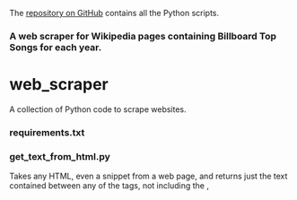 

The [repository on GitHub](https://github.com/roannav/Wikipedia_songs_web_scraper) contains all the Python scripts.

### A web scraper for Wikipedia pages containing Billboard Top Songs for each year.

# web_scraper

A collection of Python code to scrape websites.

### requirements.txt

### get_text_from_html.py
Takes any HTML, even a snippet from a web page,
and returns just the text contained between any of the tags,
not including the <head>, <style>, and <script> sections.

### get_text_from_infobox.py
Given the HTML of a Wikipedia page about a song,
and given an attribute, it will search the Wikipedia infobox
for the attribute and return the value.

### get_links_to_years.py
Given the HTML of a Wikipedia page about Billboard Top Songs in Year X,
it will print the link to all other similar pages.

### get_text_from_table.py
Given the HTML of a Wikipedia page about Billboard Top Songs in Year X,
it finds and reads a table with the Top Songs of the Year, then it returns a 2D array of the data and a column titles array.  Finally, saves the data to csv.

### save_song_data.py
For every year available, 
given the url of a Wikipedia page about Billboard Top Songs in Year X,
it gets table data about the Top Songs of the Year and finally outputs 
to output/songs_{year}.csv

### fix_and_concat_datasets.py
Takes all the data for that year&apos;s songs in output/songs_{year}.csv
and combines it into 1 file output/Billboard_1946_to_2021.csv 

### download_song_page.py
output/Billboard_1946_to_2021.csv contains a list of Wikipedia urls to songs.  For the specified sublist of songs, it downloads those web pages.



<!--
Whenever you commit to this repository, GitHub Pages will run [Jekyll](https://jekyllrb.com/) to rebuild the pages in your site, from the content in your Markdown files.

Markdown is a lightweight and easy-to-use syntax for styling your writing. It includes conventions for

```markdown
Syntax highlighted code block

# Header 1
## Header 2
### Header 3

- Bulleted
- List

1. Numbered
2. List

**Bold** and _Italic_ and `Code` text

[Link](url) and ![Image](src)
```

For more details see [Basic writing and formatting syntax](https://docs.github.com/en/github/writing-on-github/getting-started-with-writing-and-formatting-on-github/basic-writing-and-formatting-syntax).

### Jekyll Themes

Your Pages site will use the layout and styles from the Jekyll theme you have selected in your [repository settings](https://github.com/roannav/Wikipedia_songs_web_scraper/settings/pages). The name of this theme is saved in the Jekyll `_config.yml` configuration file.

### Support or Contact

Having trouble with Pages? Check out our [documentation](https://docs.github.com/categories/github-pages-basics/) or [contact support](https://support.github.com/contact) and we’ll help you sort it out.

-->
